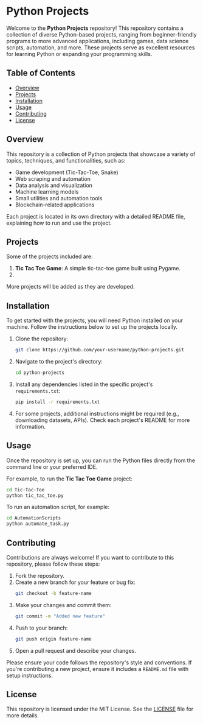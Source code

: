 # Python Projects

Welcome to the **Python Projects** repository! This repository contains a collection of diverse Python-based projects, ranging from beginner-friendly programs to more advanced applications, including games, data science scripts, automation, and more. These projects serve as excellent resources for learning Python or expanding your programming skills.

## Table of Contents
- [Overview](#overview)
- [Projects](#projects)
- [Installation](#installation)
- [Usage](#usage)
- [Contributing](#contributing)
- [License](#license)

## Overview
This repository is a collection of Python projects that showcase a variety of topics, techniques, and functionalities, such as:
- Game development (Tic-Tac-Toe, Snake)
- Web scraping and automation
- Data analysis and visualization
- Machine learning models
- Small utilities and automation tools
- Blockchain-related applications

Each project is located in its own directory with a detailed README file, explaining how to run and use the project.

## Projects

Some of the projects included are:

1. **Tic Tac Toe Game**: A simple tic-tac-toe game built using Pygame.
2. 
More projects will be added as they are developed.

## Installation

To get started with the projects, you will need Python installed on your machine. Follow the instructions below to set up the projects locally.

1. Clone the repository:
   ```bash
   git clone https://github.com/your-username/python-projects.git
   ```

2. Navigate to the project's directory:
   ```bash
   cd python-projects
   ```

3. Install any dependencies listed in the specific project's `requirements.txt`:
   ```bash
   pip install -r requirements.txt
   ```

4. For some projects, additional instructions might be required (e.g., downloading datasets, APIs). Check each project's README for more information.

## Usage

Once the repository is set up, you can run the Python files directly from the command line or your preferred IDE.

For example, to run the **Tic Tac Toe Game** project:
```bash
cd Tic-Tac-Toe
python tic_tac_toe.py
```

To run an automation script, for example:
```bash
cd AutomationScripts
python automate_task.py
```

## Contributing

Contributions are always welcome! If you want to contribute to this repository, please follow these steps:

1. Fork the repository.
2. Create a new branch for your feature or bug fix:
   ```bash
   git checkout -b feature-name
   ```
3. Make your changes and commit them:
   ```bash
   git commit -m "Added new feature"
   ```
4. Push to your branch:
   ```bash
   git push origin feature-name
   ```
5. Open a pull request and describe your changes.

Please ensure your code follows the repository's style and conventions. If you're contributing a new project, ensure it includes a `README.md` file with setup instructions.

## License

This repository is licensed under the MIT License. See the [LICENSE](./LICENSE) file for more details.
